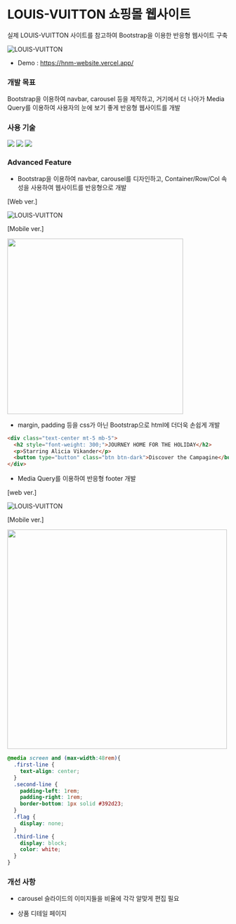 # LOUIS-VUITTON 쇼핑몰 웹사이트

실제 LOUIS-VUITTON 사이트를 참고하여 Bootstrap을 이용한 반응형 웹사이트 구축

![LOUIS-VUITTON](https://user-images.githubusercontent.com/110072947/221730869-c48c63ef-39b1-41d4-8d73-90d5a559195a.png)

+ Demo : https://hnm-website.vercel.app/


### 개발 목표

Bootstrap을 이용하여 navbar, carousel 등을 제작하고, 거기에서 더 나아가 Media Query를 이용하여
사용자의 눈에 보기 좋게 반응형 웹사이트를 개발


### 사용 기술

<a href="#"><img src="https://img.shields.io/badge/HTML5-E34F26?style=flat-square&logo=HTML5&logoColor=white"/></a>
<a href="#"><img src="https://img.shields.io/badge/CSS3-1572B6?style=flat-square&logo=CSS3&logoColor=white"/></a>
<a href="#"><img src="https://img.shields.io/badge/Bootstrap-7952B3?style=flat-square&logo=Bootstrap&logoColor=white"/></a>


### Advanced Feature

+ Bootstrap을 이용하여 navbar, carousel를 디자인하고, Container/Row/Col 속성을 사용하여 웹사이트를 반응형으로 개발

[Web ver.]

![LOUIS-VUITTON](https://user-images.githubusercontent.com/110072947/221736855-960becd9-999d-4ab2-83bf-1cd7a5e41619.png)

[Mobile ver.]

<img src="https://user-images.githubusercontent.com/110072947/221737223-bdced515-dac4-4096-8b4c-f30102db2456.png" width="400">

+ margin, padding 등을 css가 아닌 Bootstrap으로 html에 더더욱 손쉽게 개발

```html
<div class="text-center mt-5 mb-5">
  <h2 style="font-weight: 300;">JOURNEY HOME FOR THE HOLIDAY</h2>
  <p>Starring Alicia Vikander</p>
  <button type="button" class="btn btn-dark">Discover the Campagine</button>
</div>
```

+ Media Query를 이용하여 반응형 footer 개발

[web ver.]

![LOUIS-VUITTON](https://user-images.githubusercontent.com/110072947/221751308-8b64fe60-8185-4dce-b128-06dfedee46cf.png)

[Mobile ver.]

<img src="https://user-images.githubusercontent.com/110072947/221751199-53bb14fb-e716-4c16-8c01-0d35fd5ef6db.png" width="500">

```css
@media screen and (max-width:48rem){
  .first-line {
    text-align: center;
  }
  .second-line {
    padding-left: 1rem;
    padding-right: 1rem;
    border-bottom: 1px solid #392d23;
  }
  .flag {
    display: none;
  }
  .third-line {
    display: block;
    color: white;
  }
}
```


### 개선 사항

+ carousel 슬라이드의 이미지들을 비율에 각각 알맞게 편집 필요

+ 상품 디테일 페이지 


